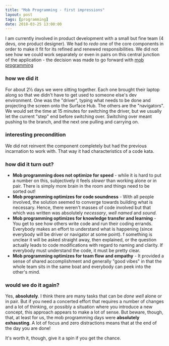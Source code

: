 ```yaml
---
title: "Mob Programming - first impressions"
layout: post
tags: [programming]
date: 2018-03-25 13:00:00
---
```


I am currently involved in product development with a small but fine team (4 devs, one product designer). We had to _redo_ one of the core components in order to make it fit for its refined and renewed responsibilities. We did not see how we could work separately or even in pairs on this central junction of the application - the decision was made to go forward with [mob programming](http://mobprogramming.org) 

### how we did it

For about 2½ days we were sitting together. Each one brought their laptop along so that we didn't have to get used to someone else's dev environment. One was the "driver", typing what needs to be done and projecting the screen onto the Surface Hub. The others are the "navigators". We would set the time at 15 minutes for switching the driver, but we usually let the current "step" end before switching over. Switching over meant pushing to the branch, and the next one pulling and carrying on.

### interesting precondition

We did not reinvent the component completely but had the previous incarnation to work with. That way it had characteristics of a code kata.

### how did it turn out?

* **Mob programming does not optimize for speed** - while it is hard to put a number on this, subjectively it feels _slower_ than working alone or in pair. There is simply more brain in the room and things need to be sorted out!
* **Mob programming optimizes for code soundness** - With all people involved, the solution seemed to converge towards building what is necessary. Hence, there weren't masses of code involved but that which was written was absolutely _necessary_, _well named_ and _sound_.
* **Mob programming optimizes for knowledge transfer and learning** - You get to see how others write code and run their coding errands. Everybody makes an effort to understand what is happening (since everybody will be driver or navigator at some point). f something is unclear it will be asked straight away, then explained, or the question actually leads to code modifications with regard to naming and clarity. If everybody must understand the code, it must be pretty clear.
* **Mob programming optimizes for team flow and empathy** - It provided a sense of shared accomplishment and generally "good vibes" in that the whole team sits in the same boat and everybody can peek into the other's mind.


### would we do it again?

Yes, **absolutely**. I think there are many tasks that can be _done well_ alone or in pair. But if you need a concerted effort that requires a number of changes and a lot of thinking, or possibly a situation where you introduce a new concept, this approach appears to make a lot of sense. But beware, though, that, at least for us, the mob programming days were **absolutely exhausting**. A lot of focus and zero distractions means that at the end of the day you are done!

It's worth it, though, give it a spin if you get the chance.